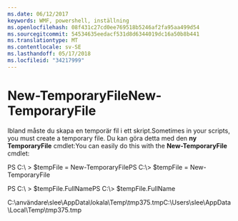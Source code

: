 ```yaml
---
ms.date: 06/12/2017
keywords: WMF, powershell, inställning
ms.openlocfilehash: 08f431c27cd0ee769518b5246af2fa95aa499d54
ms.sourcegitcommit: 54534635eedacf531d8d6344019dc16a50b8b441
ms.translationtype: MT
ms.contentlocale: sv-SE
ms.lasthandoff: 05/17/2018
ms.locfileid: "34217999"
---
```

# <a name="new-temporaryfile"></a><span data-ttu-id="0d0a1-102">New-TemporaryFile</span><span class="sxs-lookup"><span data-stu-id="0d0a1-102">New-TemporaryFile</span></span>
<span data-ttu-id="0d0a1-103">Ibland måste du skapa en temporär fil i ett skript.</span><span class="sxs-lookup"><span data-stu-id="0d0a1-103">Sometimes in your scripts, you must create a temporary file.</span></span> <span data-ttu-id="0d0a1-104">Du kan göra detta med den **ny TemporaryFile** cmdlet:</span><span class="sxs-lookup"><span data-stu-id="0d0a1-104">You can easily do this with the **New-TemporaryFile** cmdlet:</span></span>

<span data-ttu-id="0d0a1-105">PS C:\\ &gt; $tempFile = New-TemporaryFile</span><span class="sxs-lookup"><span data-stu-id="0d0a1-105">PS C:\\&gt; $tempFile = New-TemporaryFile</span></span>

<span data-ttu-id="0d0a1-106">PS C:\\ &gt; $tempFile.FullName</span><span class="sxs-lookup"><span data-stu-id="0d0a1-106">PS C:\\&gt; $tempFile.FullName</span></span>

<span data-ttu-id="0d0a1-107">C:\\användare\\slee\\AppData\\lokala\\Temp\\tmp375.tmp</span><span class="sxs-lookup"><span data-stu-id="0d0a1-107">C:\\Users\\slee\\AppData\\Local\\Temp\\tmp375.tmp</span></span>
